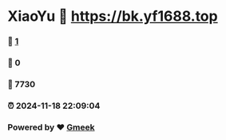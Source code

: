 # XiaoYu :link: https://bk.yf1688.top 
### :page_facing_up: [1](https://bk.yf1688.top/tag.html) 
### :speech_balloon: 0 
### :hibiscus: 7730 
### :alarm_clock: 2024-11-18 22:09:04 
### Powered by :heart: [Gmeek](https://github.com/Meekdai/Gmeek)
